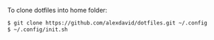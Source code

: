 To clone dotfiles into home folder:

```bash
$ git clone https://github.com/alexdavid/dotfiles.git ~/.config
$ ~/.config/init.sh
```
